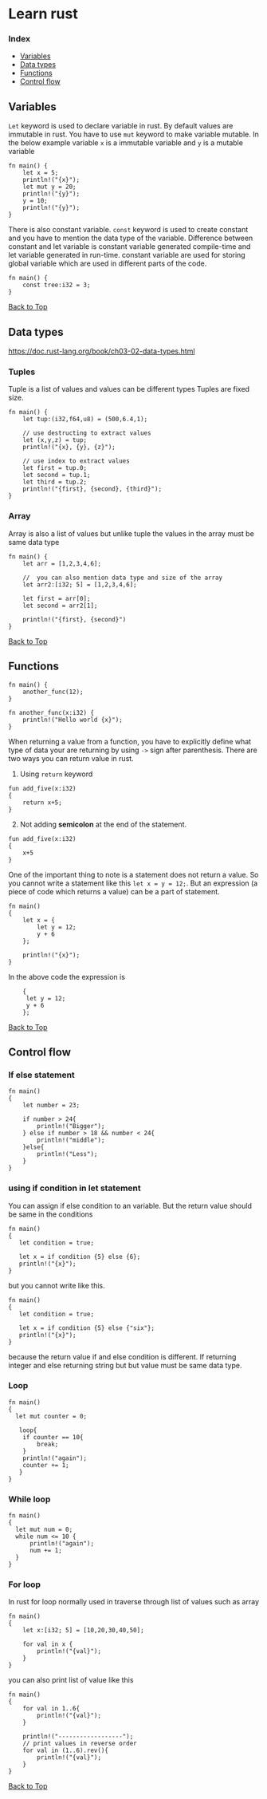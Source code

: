# Learn rust

### Index
- [Variables](#variables)
- [Data types](#data-types)
- [Functions](#functions)
- [Control flow](#control-flow)

## Variables
`Let` keyword is used to declare variable in rust. By default values are immutable in rust. You have to use `mut` keyword to make variable mutable. In the below example variable `x` is a immutable variable and `y` is a mutable variable

```
fn main() {
    let x = 5;
    println!("{x}");
    let mut y = 20;
    println!("{y}");
    y = 10;
    println!("{y}");
}
```
There is also constant variable. `const` keyword is used to create constant and you have to mention the data type of the variable. Difference between constant and let variable is constant variable generated compile-time and let variable generated in run-time. constant variable are used for storing global variable which are used in different parts of the code.

```
fn main() {
    const tree:i32 = 3;
}
```
[Back to Top](#index)

## Data types
https://doc.rust-lang.org/book/ch03-02-data-types.html

### Tuples
Tuple is a list of values and values can be different types Tuples are fixed size.
```
fn main() {
    let tup:(i32,f64,u8) = (500,6.4,1);

    // use destructing to extract values
    let (x,y,z) = tup;
    println!("{x}, {y}, {z}");

    // use index to extract values
    let first = tup.0;
    let second = tup.1;
    let third = tup.2;
    println!("{first}, {second}, {third}");
}

```
### Array
Array is also a list of values but unlike tuple the values in the array must be same data type

```
fn main() {
    let arr = [1,2,3,4,6];

    //  you can also mention data type and size of the array
    let arr2:[i32; 5] = [1,2,3,4,6];

    let first = arr[0];
    let second = arr2[1];

    println!("{first}, {second}")
}

```
[Back to Top](#index)

## Functions
```
fn main() {
    another_func(12);
}

fn another_func(x:i32) {
    println!("Hello world {x}");
}

```
When returning a value from a function, you have to explicitly define what type of data your are returning by using `->` sign after parenthesis. There are two ways you can return value in rust.
1. Using `return` keyword
```
fun add_five(x:i32)
{
    return x+5;
}
```
2. Not adding **semicolon** at the end of the statement. 

```
fun add_five(x:i32)
{
    x+5
}
```
One of the important thing to note is a statement does not return a value. So you cannot write a statement like this ``` let x = y = 12; ```. But an expression (a piece of code which returns a value) can be a part of statement.
```
fn main()
{
    let x = {
        let y = 12;
        y + 6
    };

    println!("{x}");
}
```
In the above code the expression is
```
    {
     let y = 12;
     y + 6
    };
```
[Back to Top](#index)

## Control flow

### If else statement
```
fn main()
{
    let number = 23;

    if number > 24{
        println!("Bigger");
    } else if number > 18 && number < 24{
        println!("middle");
    }else{
        println!("Less");
    }
}
```
### using if condition in let statement
You can assign if else condition to an variable. But the return value should be same in the conditions

```
fn main()
{
   let condition = true;

   let x = if condition {5} else {6}; 
   println!("{x}");
}
```
but you cannot write like this.
```
fn main()
{
   let condition = true;

   let x = if condition {5} else {"six"}; 
   println!("{x}");
}
```
because the return value if and else condition is different. If returning integer and else returning string but but value must be same data type.

### Loop
```
fn main()
{
  let mut counter = 0;

   loop{
    if counter == 10{
        break;
    }
    println!("again");
    counter += 1;
   }
}
```
### While loop

```
fn main()
{
  let mut num = 0;
  while num <= 10 {
      println!("again");
      num += 1;
  }
}
```
### For loop
In rust for loop normally used in traverse through list of values such as array
```
fn main()
{
    let x:[i32; 5] = [10,20,30,40,50];

    for val in x {
        println!("{val}");
    }
}
```
you can also print list of value like this
```
fn main()
{
    for val in 1..6{
        println!("{val}");
    }

    println!("------------------");
    // print values in reverse order
    for val in (1..6).rev(){
        println!("{val}");
    }
}
```
[Back to Top](#index)


